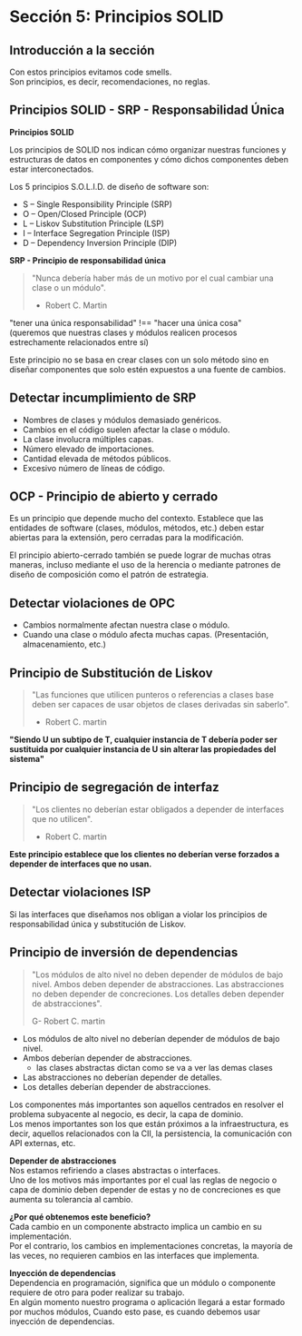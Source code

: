 # Sección 5: Principios SOLID

## Introducción a la sección

Con estos principios evitamos code smells.  
Son principios, es decir, recomendaciones, no reglas.

## Principios SOLID - SRP - Responsabilidad Única

**Principios SOLID**

Los principios de SOLID nos indican cómo organizar nuestras funciones y estructuras de datos en componentes y cómo dichos componentes deben estar interconectados.

Los 5 principios S.O.L.I.D. de diseño de software son:

-   S – Single Responsibility Principle (SRP)
-   O – Open/Closed Principle (OCP)
-   L – Liskov Substitution Principle (LSP)
-   I – Interface Segregation Principle (ISP)
-   D – Dependency Inversion Principle (DIP)

**SRP - Principio de responsabilidad única**

> "Nunca debería haber más de un motivo por el cual cambiar una clase o un módulo".
>
> -   Robert C. Martin

"tener una única responsabilidad" !== "hacer una única cosa"  
(queremos que nuestras clases y módulos realicen procesos estrechamente relacionados entre sí)

Este principio no se basa en crear clases con un solo método sino en diseñar componentes que solo estén expuestos a una fuente de cambios.

## Detectar incumplimiento de SRP

-   Nombres de clases y módulos demasiado genéricos.
-   Cambios en el código suelen afectar la clase o módulo.
-   La clase involucra múltiples capas.
-   Número elevado de importaciones.
-   Cantidad elevada de métodos públicos.
-   Excesivo número de líneas de código.

## OCP - Principio de abierto y cerrado

Es un principio que depende mucho del contexto.
Establece que las entidades de software (clases, módulos, métodos, etc.) deben estar abiertas para la extensión, pero cerradas para la modificación.

EI principio abierto-cerrado también se puede lograr de muchas otras maneras, incluso mediante el uso de la herencia o mediante patrones de diseño de composición como el patrón de estrategia.

## Detectar violaciones de OPC

-   Cambios normalmente afectan nuestra clase o módulo.
-   Cuando una clase o módulo afecta muchas capas. (Presentación, almacenamiento, etc.)

## Principio de Substitución de Liskov

> "Las funciones que utilicen punteros o referencias a clases base deben ser capaces de usar objetos de clases derivadas sin saberlo".
>
> -   Robert C. martin

**"Siendo U un subtipo de T, cualquier instancia de T debería poder ser sustituida por cualquier instancia de U sin alterar las propiedades del sistema"**

## Principio de segregación de interfaz

> "Los clientes no deberían estar obligados a depender de interfaces que no utilicen".
>
> -   Robert C. martin

**Este principio establece que los clientes no deberían verse forzados a depender de interfaces que no usan.**

## Detectar violaciones ISP

Si las interfaces que diseñamos nos obligan a violar los principios de responsabilidad única y substitución de Liskov.

## Principio de inversión de dependencias

> "Los módulos de alto nivel no deben depender de módulos de bajo nivel. Ambos deben depender de abstracciones. Las abstracciones no deben depender de concreciones. Los detalles deben depender de abstracciones".
>
> G- Robert C. martin

-   Los módulos de alto nivel no deberían depender de módulos de bajo nivel.
-   Ambos deberían depender de abstracciones.
    -   las clases abstractas dictan como se va a ver las demas clases
-   Las abstracciones no deberían depender de detalles.
-   Los detalles deberían depender de abstracciones.

Los componentes más importantes son aquellos centrados en resolver el problema subyacente al negocio, es decir, la capa de dominio.  
Los menos importantes son los que están próximos a la infraestructura, es decir, aquellos relacionados con la CII, la persistencia, la comunicación con API externas, etc.

**Depender de abstracciones**  
Nos estamos refiriendo a clases abstractas o interfaces.  
Uno de los motivos más importantes por el cual las reglas de negocio o capa de dominio deben depender de estas y no de concreciones es que aumenta su tolerancia al cambio.

**¿Por qué obtenemos este beneficio?**  
Cada cambio en un componente abstracto implica un cambio en su implementación.  
Por el contrario, los cambios en implementaciones concretas, la mayoría de las veces, no requieren cambios en las interfaces que implementa.

**Inyección de dependencias**  
Dependencia en programación, significa que un módulo o componente requiere de otro para poder realizar su trabajo.  
En algún momento nuestro programa o aplicación llegará a estar formado por muchos módulos, Cuando esto pase, es cuando debemos usar inyección de dependencias.
